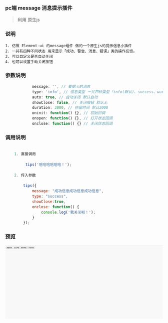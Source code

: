 ### pc端 message 消息提示插件

> 利用 原生js

### 说明
	1. 仿照 Element-ui 的message组件 做的一个原生js的提示信息小插件
	2. 一共有四种不同状态 用来显示「成功、警告、消息、错误」类的操作反馈。
	3. 可以自定义是否自动关闭
	4. 也可以设置手动关闭按钮

### 参数说明

```js
            message: '', // 要提示的消息
            type: 'info', // 信息类型 一共四种类型「info(默认)、success、warning、error」不传默认 info
            auto: true, // 自动关闭 默认自动
            showClose: false, // 关闭按钮 默认无
            duration: 3000, // 停留时间 默认3000
            oninit: function() {}, // 初始回调
            onopen: function() {}, // 打开状态回调
            onclose: function() {} // 关闭状态回调
```

### 调用说明

```js

    1. 直接调用

         tips('哈哈哈哈哈哈！');
    
    2. 传入参数    

        tips({
            message: "成功信息成功信息成功信息",
            type: "success",
			showClose:true,
			onclose: function() {
				console.log('我关闭啦！');
			}
        });
```

### 预览

<img src="./images/1.gif">

